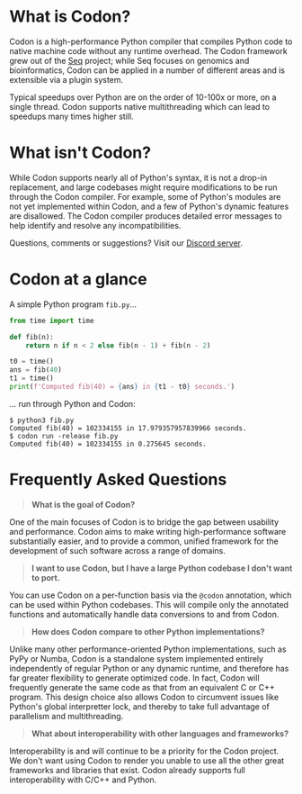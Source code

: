 # What is Codon?

Codon is a high-performance Python compiler that compiles Python code to
native machine code without any runtime overhead. The Codon framework
grew out of the [Seq](https://seq-lang.org) project; while Seq focuses
on genomics and bioinformatics, Codon can be applied in a number of
different areas and is extensible via a plugin system.

Typical speedups over Python are on the order of 10-100x or more, on a
single thread. Codon supports native multithreading which can lead to
speedups many times higher still.

# What isn't Codon?

While Codon supports nearly all of Python's syntax, it is not a drop-in
replacement, and large codebases might require modifications to be run
through the Codon compiler. For example, some of Python's modules are
not yet implemented within Codon, and a few of Python's dynamic
features are disallowed. The Codon compiler produces detailed error
messages to help identify and resolve any incompatibilities.

Questions, comments or suggestions? Visit our [Discord
server](https://discord.com/invite/8aKr6HEN?utm_source=Discord%20Widget&utm_medium=Connect).

# Codon at a glance

A simple Python program `fib.py`...

``` python
from time import time

def fib(n):
    return n if n < 2 else fib(n - 1) + fib(n - 2)

t0 = time()
ans = fib(40)
t1 = time()
print(f'Computed fib(40) = {ans} in {t1 - t0} seconds.')
```

... run through Python and Codon:

```
$ python3 fib.py
Computed fib(40) = 102334155 in 17.979357957839966 seconds.
$ codon run -release fib.py
Computed fib(40) = 102334155 in 0.275645 seconds.
```

# Frequently Asked Questions

> **What is the goal of Codon?**

One of the main focuses of Codon is to bridge the gap between usability
and performance. Codon aims to make writing high-performance software
substantially easier, and to provide a common, unified framework for the
development of such software across a range of domains.

> **I want to use Codon, but I have a large Python codebase I don't want to port.**

You can use Codon on a per-function basis via the `@codon` annotation, which
can be used within Python codebases. This will compile only the annotated functions
and automatically handle data conversions to and from Codon.

> **How does Codon compare to other Python implementations?**

Unlike many other performance-oriented Python implementations, such as
PyPy or Numba, Codon is a standalone system implemented entirely
independently of regular Python or any dynamic runtime, and therefore has
far greater flexibility to generate optimized code. In fact, Codon will
frequently generate the same code as that from an equivalent C or C++ program.
This design choice also allows Codon to circumvent issues like Python's global
interpretter lock, and thereby to take full advantage of parallelism and multithreading.

> **What about interoperability with other languages and frameworks?**

Interoperability is and will continue to be a priority for the Codon
project. We don't want using Codon to render you unable to use all the
other great frameworks and libraries that exist. Codon already supports
full interoperability with C/C++ and Python.
